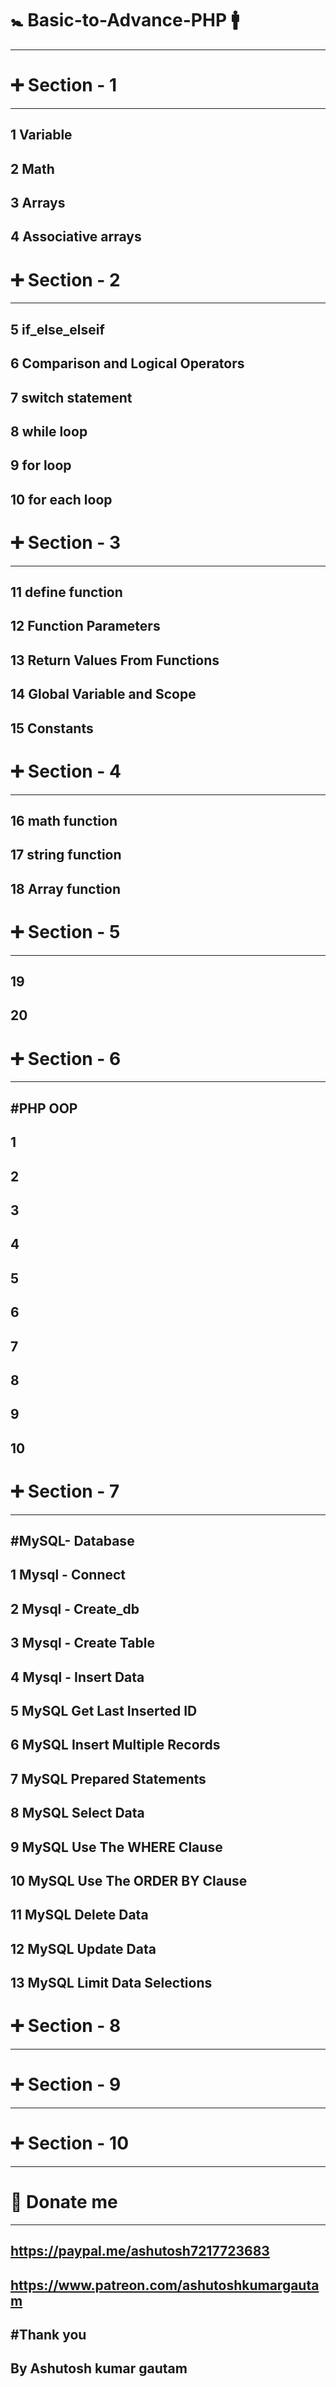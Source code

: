 # 🚼 Basic-to-Advance-PHP 🚹
-------------------------------
# ➕ Section - 1
------------------
1 Variable
----------
2 Math
--------
3 Arrays
---------
4 Associative arrays
-----------------------
# ➕ Section - 2
------------------
5 if_else_elseif
-----------------
6 Comparison and Logical Operators
------------------------------------
7 switch statement
-----------------
8 while loop
-----------------
9 for loop
-----------------
10 for each loop
-----------------
# ➕ Section - 3
-----------------
11 define function
-----------------
12 Function Parameters
------------------------
13 Return Values From Functions
------------------------------------
14 Global Variable and Scope
------------------------------
15 Constants
----------------
# ➕ Section - 4
----------------
16 math function
----------------
17 string function
-------------------
18 Array function
----------------
# ➕ Section - 5
----------------
19
----------------
20
----------------
# ➕ Section - 6
----------------
#PHP OOP
----------------
1
----------------
2
----------------
3
----------------
4
----------------
5
----------------
6
----------------
7
----------------
8
----------------
9
----------------
10
----------------
# ➕ Section - 7
----------------
#MySQL- Database
------------------
1 Mysql - Connect
-----------------
2 Mysql - Create_db
--------------------
3 Mysql - Create Table
-----------------------
4 Mysql - Insert Data
-----------------------
5 MySQL Get Last Inserted ID
------------------------------
6  MySQL Insert Multiple Records
-----------------------------------
7 MySQL Prepared Statements
-----------------------------------
8 MySQL Select Data
-----------------------------------
9 MySQL Use The WHERE Clause
-----------------------------------
10 MySQL Use The ORDER BY Clause
-----------------------------------
11 MySQL Delete Data
-----------------------------------
12 MySQL Update Data
-----------------------------------
13 MySQL Limit Data Selections
-----------------------------------
# ➕ Section - 8
----------------
# ➕ Section - 9
----------------
# ➕ Section - 10
-------------------
# 🙏 Donate me 
------------------
https://paypal.me/ashutosh7217723683
--------------------------------------
https://www.patreon.com/ashutoshkumargautam
----------------------------------------------
#Thank you 
------------
By Ashutosh kumar gautam
---------------------------
